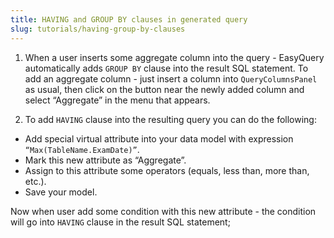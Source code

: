 ```yaml
---
title: HAVING and GROUP BY clauses in generated query
slug: tutorials/having-group-by-clauses
---
```


1) When a user inserts some aggregate column into the query - EasyQuery automatically adds `GROUP BY` clause into the result SQL statement. To add an aggregate column - just insert a column into `QueryColumnsPanel` as usual, then click on the button near the newly added column and select “Aggregate” in the menu that appears.

2) To add `HAVING` clause into the resulting query you can do the following:
  
* Add special virtual attribute into your data model with expression `“Max(TableName.ExamDate)”`.
* Mark this new attribute as “Aggregate”.
* Assign to this attribute some operators (equals, less than, more than, etc.).
* Save your model.

Now when user add some condition with this new attribute - the condition will go into `HAVING` clause in the result SQL statement;